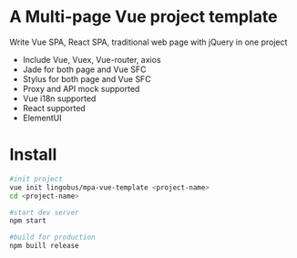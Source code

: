 A Multi-page Vue project template
====

Write Vue SPA, React SPA, traditional web page with jQuery in one project

- Include Vue, Vuex, Vue-router, axios
- Jade for both page and Vue SFC
- Stylus for both page and Vue SFC
- Proxy and API mock supported
- Vue i18n supported
- React supported
- ElementUI


Install
====
```bash
#init project
vue init lingobus/mpa-vue-template <project-name>
cd <project-name>

#start dev server
npm start

#build for production
npm buill release
```
